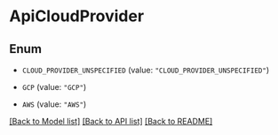 # ApiCloudProvider

## Enum


* `CLOUD_PROVIDER_UNSPECIFIED` (value: `"CLOUD_PROVIDER_UNSPECIFIED"`)

* `GCP` (value: `"GCP"`)

* `AWS` (value: `"AWS"`)


[[Back to Model list]](../README.md#documentation-for-models) [[Back to API list]](../README.md#documentation-for-api-endpoints) [[Back to README]](../README.md)


